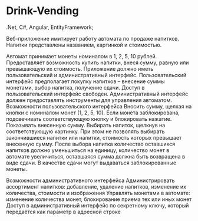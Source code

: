 # Drink-Vending
.Net, C#, Angular, EntityFramework;

Веб-приложение имитирует работу автомата по продаже напитков. Напитки представлены названием, картинкой и стоимостью.

Автомат принимает монеты номиналом в 1, 2, 5, 10 рублей. Предоставляет возможность купить напитки, внеся сумму, равную или превышающую их стоимость.
Приложение должно иметь пользовательский и административный интерфейс. 
Пользовательский интерфейс предполагает покупку напитков – внесение суммы монетами, выбор напитка, получение сдачи. Доступ в пользовательский интерфейс свободен. 
Административный интерфейс должен предоставлять инструменты для управления автоматом. 
Возможности пользовательского интерфейса
Вносить сумму, щелкая на кнопки с номиналом монет (1, 2, 5, 10). Если монета заблокирована, подсвечивать соответствующую кнопку и блокировать нажатие. Показывать внесенную сумму.
Выбирать напиток, щелкнув на соответствующую картинку. При этом не позволять выбирать закончившиеся напитки или напитки, стоимость которых превышает внесенную сумму. После выбора напитка количество оставшихся напитков должно уменьшиться на единицу, количество монет в автомате увеличиться, оставшаяся сумма должна быть возвращена в виде сдачи. В качестве сдачи могут выдаваться заблокированные монеты.

Возможности административного интерфейса
Администрировать ассортимент напитков: добавление, удаление напитков, изменение их количества, стоимости и изображения
Управлять монетами в автомате: изменение количества монет, блокирование приема тех или иных монет
Доступ в административный интерфейс по секретному ключу, который передаётся как параметр в адресной строке



